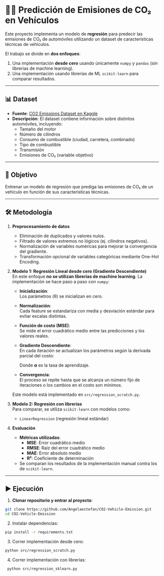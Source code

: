 # 🚗🌱 Predicción de Emisiones de CO₂ en Vehículos

Este proyecto implementa un modelo de **regresión** para predecir las emisiones de CO₂ de automóviles utilizando un dataset de características técnicas de vehículos.  

El trabajo se divide en **dos enfoques**:
1. Una implementación **desde cero** usando únicamente `numpy` y `pandas` (sin librerías de machine learning).  
2. Una implementación usando librerías de ML `scikit-learn` para comparar resultados.  

---

## 📊 Dataset

- **Fuente**: [CO2 Emissions Dataset en Kaggle](https://www.kaggle.com/datasets/debajyotipodder/co2-emission-by-vehicles)  
- **Descripción**: El dataset contiene información sobre distintos automóviles, incluyendo:
  - Tamaño del motor  
  - Número de cilindros  
  - Consumo de combustible (ciudad, carretera, combinado)  
  - Tipo de combustible  
  - Transmisión  
  - Emisiones de CO₂ (variable objetivo)  

---

## 🎯 Objetivo

Entrenar un modelo de regresión que prediga las emisiones de CO₂ de un vehículo en función de sus características técnicas.  

---

## 🛠️ Metodología

1. **Preprocesamiento de datos**  
   - Eliminación de duplicados y valores nulos.  
   - Filtrado de valores extremos no lógicos (ej. cilindros negativos).  
   - Normalización de variables numéricas para mejorar la convergencia del gradiente.  
   - Transformación opcional de variables categóricas mediante One-Hot Encoding.  

2. **Modelo 1: Regresión Lineal desde cero (Gradiente Descendiente)**  
   En este enfoque **no se utilizan librerías de machine learning**. La implementación se hace paso a paso con `numpy`:
   - **Inicialización**:  
     Los parámetros (θ) se inicializan en cero.  
   - **Normalización**:  
     Cada feature se estandariza con media y desviación estándar para evitar escalas distintas.  
   - **Función de costo (MSE)**:  
     Se mide el error cuadrático medio entre las predicciones y los valores reales.  
     
   - **Gradiente Descendiente**:  
     En cada iteración se actualizan los parámetros según la derivada parcial del costo:  
    
     Donde **α** es la tasa de aprendizaje.  
   - **Convergencia**:  
     El proceso se repite hasta que se alcanza un número fijo de iteraciones o los cambios en el costo son mínimos.  

   Este modelo está implementado en `src/regression_scratch.py`.

3. **Modelo 2: Regresión con librerías**  
   Para comparar, se utiliza `scikit-learn` con modelos como:
   - `LinearRegression` (regresión lineal estándar)  
 

4. **Evaluación**  
   - **Métricas utilizadas**:  
     - **MSE**: Error cuadrático medio  
     - **RMSE**: Raíz del error cuadrático medio  
     - **MAE**: Error absoluto medio  
     - **R²**: Coeficiente de determinación  
   - Se comparan los resultados de la implementación manual contra los de `scikit-learn`.  

---

## ▶️ Ejecución

1. **Clonar repositorio y entrar al proyecto**:
 ```bash
 git clone https://github.com/Angelaestefan/CO2-Vehicle-Emission.git
 cd CO2-Vehicle-Emission
  ```

2. Instalar dependencias:
  ```bash
  pip install -r requirements.txt
  ```

3. Correr implementación desde cero:
  ```bash
  python src/regression_scratch.py
  ```

4. Correr implementación con librerías:
 ```bash
  python src/regression_sklearn.py
```

